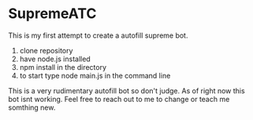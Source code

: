 # SupremeATC
This is my first attempt to create a autofill supreme bot.

1. clone repository 
2. have node.js installed
3. npm install in the directory 
4. to start type node main.js in the command line

This is a very rudimentary autofill bot so don't judge.
As of right now this bot isnt working.
Feel free to reach out to me to change or teach me somthing new.
